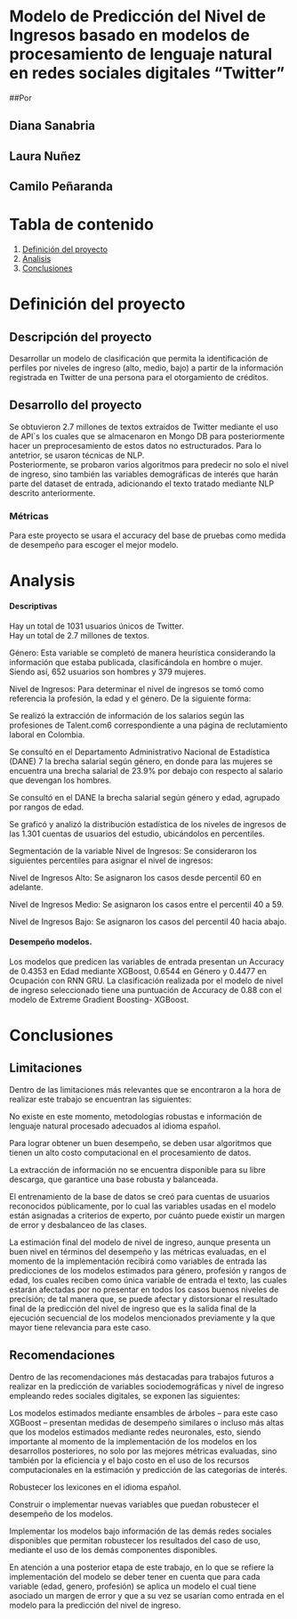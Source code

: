 # Modelo de Predicción del Nivel de Ingresos basado en modelos de procesamiento de lenguaje natural en redes sociales digitales “Twitter”

##Por 
## Diana Sanabria 
## Laura Nuñez
## Camilo Peñaranda 

# Tabla de contenido

1. [Definición del proyecto](#definition)
2. [Analisis](#analysis)
3. [Conclusiones](#conclusion)


# Definición del proyecto <a name="definition"></a>

## Descripción del proyecto

Desarrollar un modelo de clasificación que permita la identificación de perfiles por niveles de ingreso (alto, medio, bajo) a partir de la información registrada en Twitter de una persona para el otorgamiento de créditos. 

## Desarrollo del proyecto 
Se obtuvieron 2.7 millones de textos extraidos de Twitter mediante el uso de API´s los cuales que se almacenaron en Mongo DB para posteriormente hacer un preprocesamiento de estos datos no estructurados. Para lo antetrior, se usaron técnicas de NLP.  
Posteriormente, se probaron varios algoritmos para predecir no solo el nivel de ingreso, sino también las variables demográficas de interés que harán parte del dataset de entrada, adicionando el texto tratado mediante NLP descrito anteriormente.

### Métricas 

Para este proyecto se usara el accuracy del base de pruebas como medida de desempeño para escoger el mejor modelo. 

# Analysis <a name="analysis"></a>

#### Descriptivas 
Hay un total de 1031 usuarios únicos de Twitter.  
Hay un total de 2.7 millones de textos. 

Género: Esta variable se completó de manera heurística considerando la información que estaba publicada, clasificándola en hombre o mujer. Siendo así, 652 usuarios son hombres y 379 mujeres. 

Nivel de Ingresos: Para determinar el nivel de ingresos se tomó como referencia la profesión, la edad y el género. De la siguiente forma: 

Se realizó la extracción de información de los salarios según las profesiones de Talent.com6 correspondiente a una página de reclutamiento laboral en Colombia.   

Se consultó en el Departamento Administrativo Nacional de Estadística (DANE) 7 la brecha salarial según género, en donde para las mujeres se encuentra una brecha salarial de 23.9% por debajo con respecto al salario que devengan los hombres.    

Se consultó en el DANE la brecha salarial según género y edad, agrupado por rangos de edad. 

Se graficó y analizó la distribución estadística de los niveles de ingresos de las 1.301 cuentas de usuarios del estudio, ubicándolos en percentiles. 

Segmentación de la variable Nivel de Ingresos: Se consideraron los siguientes percentiles para asignar el nivel de ingresos:   

Nivel de Ingresos Alto: Se asignaron los casos desde percentil 60 en adelante. 

Nivel de Ingresos Medio: Se asignaron los casos entre el percentil 40 a 59. 

Nivel de Ingresos Bajo: Se asignaron los casos del percentil 40 hacia abajo. 

#### Desempeño modelos. 
Los modelos que predicen las variables de entrada presentan un Accuracy de 0.4353 en Edad mediante XGBoost, 0.6544 en Género y 0.4477 en Ocupación con RNN GRU.
La clasificación realizada por el modelo de nivel de ingreso seleccionado tiene una puntuación de Accuracy de 0.88 con el modelo de Extreme Gradient Boosting- XGBoost.

# Conclusiones <a name="conclusion"></a>

## Limitaciones

Dentro de las limitaciones más relevantes que se encontraron a la hora de realizar este trabajo se encuentran las siguientes:   

No existe en este momento, metodologías robustas e información de lenguaje natural procesado adecuados al idioma español. 

Para lograr obtener un buen desempeño, se deben usar algoritmos que tienen un alto costo computacional en el procesamiento de datos. 

La extracción de información no se encuentra disponible para su libre descarga, que garantice una base robusta y balanceada. 

El entrenamiento de la base de datos se creó para cuentas de usuarios reconocidos públicamente, por lo cual las variables usadas en el modelo están asignadas a criterios de experto, por cuánto puede existir un margen de error y desbalanceo de las clases. 

La estimación final del modelo de nivel de ingreso, aunque presenta un buen nivel en términos del desempeño y las métricas evaluadas, en el momento de la implementación recibirá como variables de entrada las predicciones de los modelos estimados para género, profesión y rangos de edad, los cuales reciben como única variable de entrada el texto, las cuales estarán afectadas por no presentar en todos los casos buenos niveles de precisión; de tal manera que, se puede afectar y distorsionar el resultado final de la predicción del nivel de ingreso que es la salida final de la ejecución secuencial de los modelos mencionados previamente y la que mayor tiene relevancia para este caso. 

## Recomendaciones 

Dentro de las recomendaciones más destacadas para trabajos futuros a realizar en la predicción de variables sociodemográficas y nivel de ingreso empleando redes sociales digitales, se exponen las siguientes: 

Los modelos estimados mediante ensambles de árboles – para este caso XGBoost – presentan medidas de desempeño similares o incluso más altas que los modelos estimados mediante redes neuronales, esto, siendo importante al momento de la implementación de los modelos en los desarrollos posteriores, no solo por las mejores métricas evaluadas, sino también por la eficiencia y el bajo costo en el uso de los recursos computacionales en la estimación y predicción de las categorías de interés.  

Robustecer los lexicones en el idioma español. 

Construir o implementar nuevas variables que puedan robustecer el desempeño de los modelos. 

Implementar los modelos bajo información de las demás redes sociales disponibles que permitan robustecer los resultados del caso de uso, mediante el uso de los demás componentes disponibles. 

En atención a una posterior etapa de este trabajo, en lo que se refiere la implementación del modelo se deber tener en cuenta que para cada variable (edad, genero, profesión) se aplica un modelo el cual tiene asociado un margen de error y que a su vez se usarían como entrada en el modelo para la predicción del nivel de ingreso.  